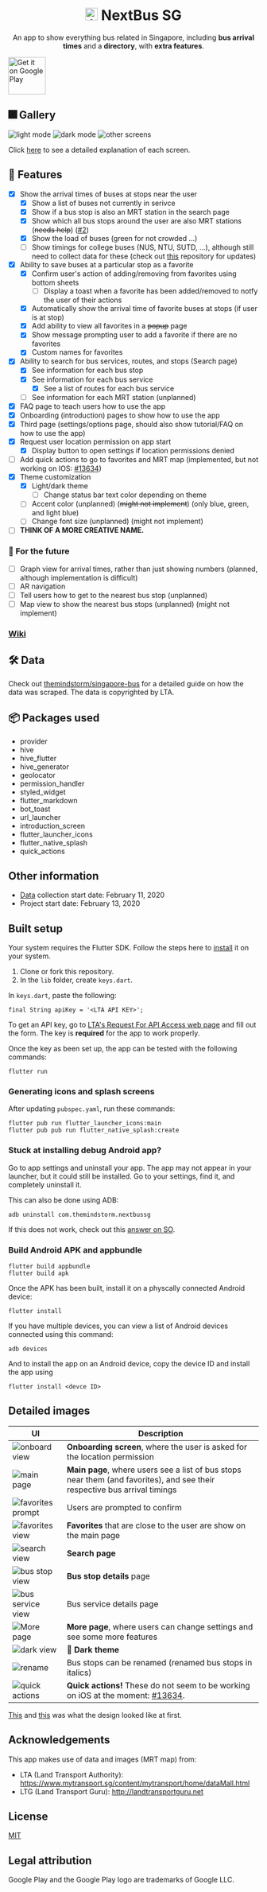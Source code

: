 
<h1 align="center"> <img height='25' alt='icon' src='./icons/icon-android.png'/>  NextBus SG</h1>

<p align="center">An app to show everything bus related in Singapore, including <b>bus arrival times</b> and a <b>directory</b>, with <b>extra features</b>.</p>

<a href='https://play.google.com/store/apps/details?id=com.themindstorm.nextbussg&pcampaignid=pcampaignidMKT-Other-global-all-co-prtnr-py-PartBadge-Mar2515-1'><img height="75" alt='Get it on Google Play' src='https://play.google.com/intl/en_us/badges/static/images/badges/en_badge_web_generic.png'/></a>

## 🎆 Gallery
![light mode](./readme-images/gallery/1.png)
![dark mode](./readme-images/gallery/2.png)
![other screens](./readme-images/gallery/3.png)

Click [here](https://github.com/themindstorm/NextBusSG#detailed-images) to see a detailed explanation of each screen.

## 🚀 Features
- [x] Show the arrival times of buses at stops near the user
  - [x] Show a list of buses not currently in serivce
  - [x] Show if a bus stop is also an MRT station in the search page
  - [x] Show which all bus stops around the user are also MRT stations (~~needs help~~) ([#2](https://github.com/themindstorm/NextBusSG/issues/2))
  - [x] Show the load of buses (green for not crowded ...)
  - [ ] Show timings for college buses (NUS, NTU, SUTD, ...), although still need to collect data for these (check out [this](https://github.com/themindstorm/singapore-bus) repository for updates)
- [x] Ability to save buses at a particular stop as a favorite
  - [x] Confirm user's action of adding/removing from favorites using bottom sheets
    - [ ] Display a toast when a favorite has been added/removed to notfy the user of their actions
  - [x] Automatically show the arrival time of favorite buses at stops (if user is at stop)
  - [x] Add ability to view all favorites in a ~~popup~~ page
  - [x] Show message prompting user to add a favorite if there are no favorites
  - [x] Custom names for favorites
- [x] Ability to search for bus services, routes, and stops (Search page)
  - [x] See information for each bus stop
  - [x] See information for each bus service
    - [x] See a list of routes for each bus service
  - [ ] See information for each MRT station (unplanned)
- [x] FAQ page to teach users how to use the app
- [x] Onboarding (introduction) pages to show how to use the app
- [x] Third page (settings/options page, should also show tutorial/FAQ on how to use the app)
- [x] Request user location permission on app start
  - [x] Display button to open settings if location permissions denied
- [ ] Add quick actions to go to favorites and MRT map (implemented, but not working on IOS: [#13634](https://github.com/flutter/flutter/issues/13634))
- [x] Theme customization 
  - [x] Light/dark theme
    - [ ] Change status bar text color depending on theme
  - [ ] Accent color (unplanned) (~~might not implement~~) (only blue, green, and light blue)
  - [ ] Change font size (unplanned) (might not implement)
- [ ] **THINK OF A MORE CREATIVE NAME.**

### 🧨 For the future
- [ ] Graph view for arrival times, rather than just showing numbers (planned, although implementation is difficult)
- [ ] AR navigation
- [ ] Tell users how to get to the nearest bus stop (unplanned)
- [ ] Map view to show the nearest bus stops (unplanned) (might not implement)

### [Wiki](https://github.com/themindstorm/NextBusSG/wiki)

## 🛠 Data
Check out [themindstorm/singapore-bus](https://github.com/themindstorm/singapore-bus) for a detailed guide on how the data was scraped. The data is copyrighted by LTA.

## 📦 Packages used
- provider
- hive
- hive_flutter
- hive_generator
- geolocator
- permission_handler
- styled_widget
- flutter_markdown
- bot_toast
- url_launcher
- introduction_screen
- flutter_launcher_icons
- flutter_native_splash
- quick_actions

## Other information
- [Data](https://github.com/themindstorm/singapore-bus) collection start date: February 11, 2020
- Project start date: February 13, 2020 

## Built setup
Your system requires the Flutter SDK. Follow the steps here to [install](https://flutter.dev/docs/get-started/install) it on your system.

1. Clone or fork this repository.
2. In the `lib` folder, create `keys.dart`.

In `keys.dart`, paste the following:

```
final String apiKey = '<LTA API KEY>';
```

To get an API key, go to [LTA's Request For API Access web page](https://www.mytransport.sg/content/mytransport/home/dataMall/request-for-api.html) and fill out the form. The key is **required** for the app to work properly.

Once the key as been set up, the app can be tested with the following commands:
```
flutter run
```

### Generating icons and splash screens
After updating `pubspec.yaml`, run these commands:
```
flutter pub run flutter_launcher_icons:main
flutter pub pub run flutter_native_splash:create

```

### Stuck at installing debug Android app?
Go to app settings and uninstall your app. The app may not appear in your launcher, but it could still be installed. Go to your settings, find it, and completely uninstall it.

This can also be done using ADB:

```
adb uninstall com.themindstorm.nextbussg
```

If this does not work, check out this [answer on SO](https://stackoverflow.com/questions/53394504/flutter-stuck-at-installing-build-app-outputs-apk-app-apk).

### Build Android APK and appbundle
```
flutter build appbundle
flutter build apk
```

Once the APK has been built, install it on a physcally connected Android device:
```
flutter install
```

If you have multiple devices, you can view a list of Android devices connected using this command:

```
adb devices
```

And to install the app on an Android device, copy the device ID and install the app using

```
flutter install <devce ID>
```


## Detailed images
| UI                                                                 | Description                                                                                                                         |
| ------------------------------------------------------------------ | ----------------------------------------------------------------------------------------------------------------------------------- |
| ![onboard view](./readme-images/detailed/onboarding.png)           | **Onboarding screen**, where the user is asked for the location permission                                                          |
| ![main page](./readme-images/detailed/main-page.png)               | **Main page**, where users see a list of bus stops near them (and favorites), and see their respective bus arrival timings          |
| ![favorites prompt](./readme-images/detailed/favorites-prompt.png) | Users are prompted to confirm                                                                                                       |
| ![favorites view](./readme-images/detailed/favorites.png)          | **Favorites** that are close to the user are show on the main page                                                                  |
| ![search view](./readme-images/detailed/search.png)                | **Search page**                                                                                                                     |
| ![bus stop view](./readme-images/detailed/stop-view.png)           | **Bus stop details** page                                                                                                           |
| ![bus service view](./reeadme-images/detailed/bus-service.png)     | Bus service details page                                                                                                            |
| ![More page](./readme-images/detailed/more-page.png)               | **More page**, where users can change settings and see some more features                                                           |
| ![dark view](./readme-images/detailed/dark-showcase.png)           | 🌙 **Dark theme**                                                                                                                    |
| ![rename](./readme-images/detailed/rename.png)                     | Bus stops can be renamed (renamed bus stops in italics)                                                                             |
| ![quick actions](./readme-images/detailed/quick-actions.png)       | **Quick actions!** These do not seem to be working on iOS at the moment: [#13634](https://github.com/flutter/flutter/issues/13634). |

[This](https://imgur.com/a/8QOCKBy) and [this](https://imgur.com/a/wXQWfeq) was what the design looked like at first.


## Acknowledgements
This app makes use of data and images (MRT map) from:
- LTA (Land Transport Authority): https://www.mytransport.sg/content/mytransport/home/dataMall.html
- LTG (Land Transport Guru): http://landtransportguru.net


## License
[MIT](https://github.com/themindstorm/NextBusSG/blob/master/LICENSE)

## Legal attribution
Google Play and the Google Play logo are trademarks of Google LLC.